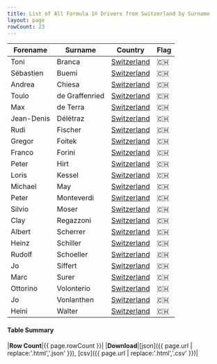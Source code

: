 ```yaml
---
title: List of All Formula 1® Drivers from Switzerland by Surname
layout: page
rowCount: 23
---
```


| Forename | Surname | Country | Flag |
|--|--|--|--|
| Toni | Branca | [Switzerland](/f1/countries/switzerland) | 🇨🇭 |
| Sébastien | Buemi | [Switzerland](/f1/countries/switzerland) | 🇨🇭 |
| Andrea | Chiesa | [Switzerland](/f1/countries/switzerland) | 🇨🇭 |
| Toulo | de Graffenried | [Switzerland](/f1/countries/switzerland) | 🇨🇭 |
| Max | de Terra | [Switzerland](/f1/countries/switzerland) | 🇨🇭 |
| Jean-Denis | Délétraz | [Switzerland](/f1/countries/switzerland) | 🇨🇭 |
| Rudi | Fischer | [Switzerland](/f1/countries/switzerland) | 🇨🇭 |
| Gregor | Foitek | [Switzerland](/f1/countries/switzerland) | 🇨🇭 |
| Franco | Forini | [Switzerland](/f1/countries/switzerland) | 🇨🇭 |
| Peter | Hirt | [Switzerland](/f1/countries/switzerland) | 🇨🇭 |
| Loris | Kessel | [Switzerland](/f1/countries/switzerland) | 🇨🇭 |
| Michael | May | [Switzerland](/f1/countries/switzerland) | 🇨🇭 |
| Peter | Monteverdi | [Switzerland](/f1/countries/switzerland) | 🇨🇭 |
| Silvio | Moser | [Switzerland](/f1/countries/switzerland) | 🇨🇭 |
| Clay | Regazzoni | [Switzerland](/f1/countries/switzerland) | 🇨🇭 |
| Albert | Scherrer | [Switzerland](/f1/countries/switzerland) | 🇨🇭 |
| Heinz | Schiller | [Switzerland](/f1/countries/switzerland) | 🇨🇭 |
| Rudolf | Schoeller | [Switzerland](/f1/countries/switzerland) | 🇨🇭 |
| Jo | Siffert | [Switzerland](/f1/countries/switzerland) | 🇨🇭 |
| Marc | Surer | [Switzerland](/f1/countries/switzerland) | 🇨🇭 |
| Ottorino | Volonterio | [Switzerland](/f1/countries/switzerland) | 🇨🇭 |
| Jo | Vonlanthen | [Switzerland](/f1/countries/switzerland) | 🇨🇭 |
| Heini | Walter | [Switzerland](/f1/countries/switzerland) | 🇨🇭 |

#### Table Summary

|**Row Count**|{{ page.rowCount }}|
|**Download**|[json]({{ page.url | replace:'.html','.json' }}), [csv]({{ page.url | replace:'.html','.csv' }})|
